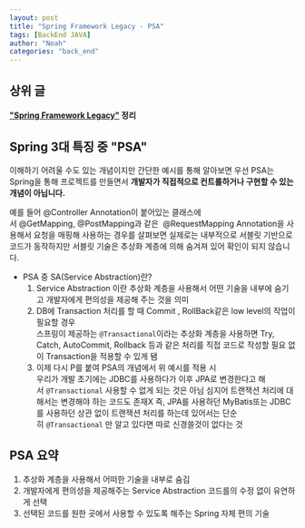 ```yaml
---
layout: post
title: "Spring Framework Legacy - PSA"
tags: [BackEnd JAVA]
author: "Noah"
categories: "back_end"
---
```


## 상위 글
#### ["Spring Framework Legacy"](https://jd6186.github.io/Spring_Framework_Legacy/) 정리

## Spring 3대 특징 중 "PSA"
이해하기 어려울 수도 있는 개념이지만 간단한 예시를 통해 알아보면
우선 PSA는 Spring을 통해 프로젝트를 만들면서 **개발자가 직접적으로 컨트롤하거나 구현할 수 있는 개념이 아닙니다.**

예를 들어
@Controller Annotation이 붙어있는 클래스에서 @GetMapping, @PostMapping과 같은 
@RequestMapping Annotation을 사용해서 요청을 매핑해 사용하는 경우를 살펴보면
실제로는 내부적으로 서블릿 기반으로 코드가 동작하지만 서블릿 기술은 추상화 계층에 의해 숨겨져 있어 확인이 되지 않습니다.

- PSA 중 SA(Service Abstraction)란?
    1. Service Abstraction 이란 추상화 계층을 사용해서 어떤 기술을 내부에 숨기고 개발자에게 편의성을 제공해 주는 것을 의미
    2. DB에 Transaction 처리를 할 때 Commit , RollBack같은 low level의 작업이 필요할 경우<br/>
        스프링이 제공하는 `@Transactional`이라는 추상화 계층을 사용하면 Try, Catch, AutoCommit, Rollback 등과 같은 처리를 직접 코드로 작성할 필요 없이 Transaction을 적용할 수 있게 됌
    3. 이제 다시 P를 붙여 PSA의 개념에서 위 예시를 적용 시<br/>
        우리가 개발 초기에는 JDBC를 사용하다가 이후 JPA로 변경한다고 해서 `@Transactional` 사용할 수 없게 되는 것은 아님
        심지어 트랜잭션 처리에 대해서는 변경해야 하는 코드도 존재X
        즉, JPA를 사용하던 MyBatis또는 JDBC를 사용하던 상관 없이 트랜잭션 처리를 하는데 있어서는 단순히 `@Transactional` 만 알고 있다면 따로 신경쓸것이 없다는 것

## PSA 요약
1. 추상화 계층을 사용해서 어떠한 기술을 내부로 숨김
2. 개발자에게 편의성을 제공해주는 Service Abstraction 코드를의 수정 없이 유연하게 선택
3. 선택된 코드를 원한 곳에서 사용할 수 있도록 해주는 Spring 자체 편의 기술
